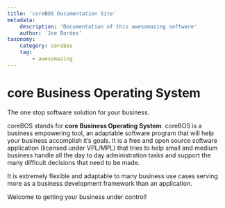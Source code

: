 ```yaml
---
title: 'coreBOS Documentation Site'
metadata:
    description: 'Documentation of this awesomazing software'
    author: 'Joe Bordes'
taxonomy:
    category: corebos
    tag:
        - awesomazing
---
```


# core Business Operating System

The one stop software solution for your business.

coreBOS stands for **core Business Operating System**. coreBOS is a business empowering tool, an adaptable software program that will help your business accomplish it’s goals. It is a free and open source software application (licensed under VPL/MPL) that tries to help small and medium business handle all the day to day administration tasks and support the many difficult decisions that need to be made.

It is extremely flexible and adaptable to many business use cases serving more as a business development framework than an application.

Welcome to getting your business under control!